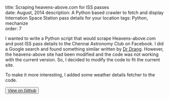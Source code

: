 title: Scraping heavens-above.com for ISS passes  
date: August, 2014
description: A Python based crawler to fetch and display Internation Space Station pass details for your location
tags: Python, mechanize  
order: 7

I wanted to write a Python script that would scrape Heavens-above.com and post ISS pass details to the Chennai Astronomy Club on Facebook. I did a Google search and found something similar written by [Dr Drang](https://github.com/drdrang/heavens-above). However, the heavens-above site had been modified and the code was not working with the current version. So, I decided to modify the code to fit the current site.

To make it more interesting, I added some weather details fetcher to the code.

<button type="button" class="btn btn-info "><a href="http://github.com/astronomersiva/heavens-above/">View on Github</a></button>
<script src="https://gist.github.com/astronomersiva/7b02868b58cbcc698112.js"></script>